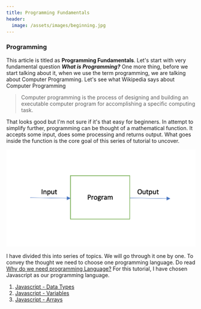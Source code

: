 ```yaml
---
title: Programming Fundamentals
header:
  image: /assets/images/beginning.jpg
---
```


### Programming

This article is titled as **Programming Fundamentals**.
Let's start with very fundamental question **_What is Programming?_**
One more thing, before we start talking about it, when we use the term programming, we are talking about Computer Programming.
Let's see what Wikipedia says about Computer Programming

> Computer programming is the process of designing and building an executable computer program for accomplishing a specific computing task.

That looks good but I'm not sure if it's that easy for beginners.
In attempt to simplify further, programming can be thought of a mathematical function. It accepts some input, does some processing and returns output.
What goes inside the function is the core goal of this series of tutorial to uncover.

![Input Output](/assets/images/io.png)

I have divided this into series of topics. We will go through it one by one.
To convey the thought we need to choose one programming language.
Do read <u>Why do we need programming Language?</u>
For this tutorial, I have chosen Javascript as our programming language.

1. [Javascript - Data Types](/Javascript-DataTypes/)
2. [Javascript - Variables](/Javascript-Variables/)
3. [Javascript - Arrays](/Javascript-Arrays/)

<!---
### Beginning
Today, I ran again after long time. It's not that I am new to the running but I took a gap for few months for some personal reason. In the past 5 years, I have had run 22 official marathons, that includes 14 half marathons, 5 full marathons and 2 ultra marathons. I was not as comfortable as I was when I used to train regularly. Anyway, that was just about me. Nothing about programming.
-->

